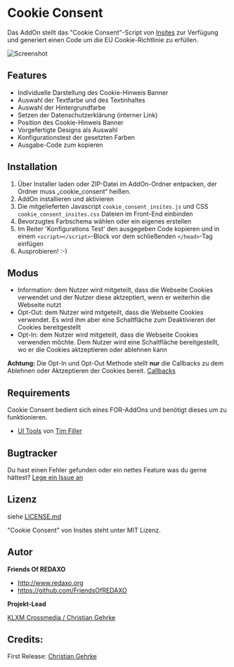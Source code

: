 # Cookie Consent

Das AddOn stellt das "Cookie Consent"-Script von [Insites](https://cookieconsent.insites.com) zur Verfügung und generiert einen Code um die EU Cookie-Richtlinie zu erfüllen.

![Screenshot](https://github.com/FriendsOfREDAXO/cookie_consent/blob/assets/cookie%20consent.png?raw=true)

## Features

- Individuelle Darstellung des Cookie-Hinweis Banner
 - Auswahl der Textfarbe und des Textinhaltes
 - Auswahl der Hintergrundfarbe
 - Setzen der Datenschutzerklärung (interner Link)
 - Position des Cookie-Hinweis Banner
- Vorgefertigte Designs als Auswahl
- Konfigurationstest der gesetzten Farben
- Ausgabe-Code zum kopieren

## Installation

1. Über Installer laden oder ZIP-Datei im AddOn-Ordner entpacken, der Ordner muss „cookie_consent“ heißen.
2. AddOn installieren und aktivieren
3. Die mitgelieferten Javascript `cookie_consent_insites.js` und CSS `cookie_consent_insites.css` Dateien im Front-End einbinden 
4. Bevorzugtes Farbschema wählen oder ein eigenes erstellen
5. Im Reiter 'Konfigurations Test' den ausgegeben Code kopieren und in einem `<script></script>`-Block vor dem schließenden `</head>`-Tag einfügen
6. Ausprobieren! :-)

## Modus

- Information:
  dem Nutzer wird mitgeteilt, dass die Webseite Cookies verwendet und der Nutzer diese aktzeptiert, wenn er weiterhin die Webseite nutzt
- Opt-Out:
  dem Nutzer wird mitgeteilt, dass die Webseite Cookies verwendet. Es wird ihm aber eine Schaltfläche zum Deaktivieren der Cookies bereitgestellt 
- Opt-In:
  dem Nutzer wird mitgeteilt, dass die Webseite Cookies verwenden möchte. Dem Nutzer wird eine Schaltfläche bereitgestellt, wo er die Cookies aktzeptieren oder ablehnen kann
 
**Achtung:** Die Opt-In und Opt-Out Methode stellt **nur** die Callbacks zu dem Ablehnen oder Aktzeptieren der Cookies bereit. [Callbacks](https://cookieconsent.insites.com/documentation/disabling-cookies/)

## Requirements

Cookie Consent bedient sich eines FOR-AddOns und benötigt dieses um zu funktionieren.
* [UI Tools](https://github.com/FriendsOfREDAXO/ui_tools) von [Tim Filler](https://github.com/elricco)

## Bugtracker

Du hast einen Fehler gefunden oder ein nettes Feature was du gerne hättest? [Lege ein Issue an](https://github.com/FriendsOfREDAXO/cookie_consent/issues)

## Lizenz

siehe [LICENSE.md](https://github.com/FriendsOfREDAXO/cookie_consent/blob/master/LICENSE)

"Cookie Consent" von Insites steht unter MIT Lizenz.

## Autor

**Friends Of REDAXO**

* http://www.redaxo.org
* https://github.com/FriendsOfREDAXO

**Projekt-Lead**

[KLXM Crossmedia / Christian Gehrke](https://klxm.de)


## Credits:

First Release: [Christian Gehrke](https://github.com/chrison94)